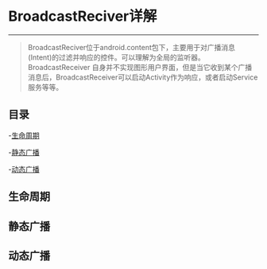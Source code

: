 # BroadcastReciver详解

---

> BroadcastReciver位于android.content包下，主要用于对广播消息(Intent)的过滤并响应的控件。可以理解为全局的监听器。BroadcastReceiver 自身并不实现图形用户界面，但是当它收到某个广播消息后，BroadcastReceiver可以启动Activity作为响应，或者启动Service服务等等。




## 目录

-[生命周期](#生命周期)

-[静态广播](#静态广播)

-[动态广播](#动态广播)


## 生命周期

## 静态广播

## 动态广播